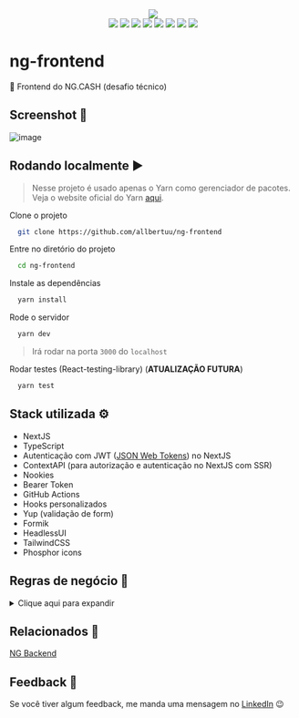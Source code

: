 <div align="center">
  <img src="https://img.shields.io/badge/status-paused-yellow" />
</div>
<div align="center">
  <img src="https://img.shields.io/badge/NextJS-black?&logo=next.js&logoColor=white" />
  <img src="https://img.shields.io/badge/React-%2320232a.svg?&logo=react&logoColor=%2361DAFB" />
  <img src="https://img.shields.io/badge/TypeScript-007ACC?&logo=typescript&logoColor=white" />
  <img src="https://img.shields.io/badge/-Axios-%23000000" />
  <img src="https://img.shields.io/badge/-Formik-%231d4c78" />
  <img src="https://img.shields.io/badge/-Yup-%23bf28b3" />
  <img src="https://img.shields.io/badge/-HeadlessUI-%23437cf7" />
  <img src="https://img.shields.io/badge/TailwindCSS-%2338B2AC.svg?&logo=tailwind-css&logoColor=white" />
</div>

# ng-frontend

🎨 Frontend do NG.CASH (desafio técnico)

## Screenshot 📸

![image](https://user-images.githubusercontent.com/89992304/203819017-dca21ad7-1829-4089-8877-131c7deb9599.png)

## Rodando localmente ▶

> Nesse projeto é usado apenas o Yarn como gerenciador de pacotes. Veja o website oficial do Yarn [aqui](https://yarnpkg.com/).

Clone o projeto

```bash
  git clone https://github.com/allbertuu/ng-frontend
```

Entre no diretório do projeto

```bash
  cd ng-frontend
```

Instale as dependências

```bash
  yarn install
```

Rode o servidor

```bash
  yarn dev
```

> Irá rodar na porta `3000` do `localhost`

Rodar testes (React-testing-library) (**ATUALIZAÇÃO FUTURA**)

```bash
  yarn test
```

## Stack utilizada ⚙

-   NextJS
-   TypeScript
-   Autenticação com JWT ([JSON Web Tokens](https://jwt.io/introduction)) no NextJS
-   ContextAPI (para autorização e autenticação no NextJS com SSR)
-   Nookies
-   Bearer Token
-   GitHub Actions
-   Hooks personalizados
-   Yup (validação de form)
-   Formik
-   HeadlessUI
-   TailwindCSS
-   Phosphor icons

## Regras de negócio 📑

<details>
<summary>Clique aqui para expandir</summary>

-   [x] Página para realizar o cadastro na NG informando _username_ e _password._
-   [x] Página para realizar o login informando _username_ e _password._
-   [x] Com o usuário logado, a página principal deve apresentar:
    -   [x] _balance_ atual do usuário;
    -   [-] Seção voltada à realização de transferências para outros usuários NG a partir do _username_ de quem sofrerá o _cash-in_;
    -   [-] Tabela com os detalhes de todas as transações que o usuário participou;
    -   [-] Mecanismo para filtrar a tabela por data de transação e/ou transações do tipo _cash-in_/_cash-out_;
    -   [x] Botão para realizar o _log-out._

</details>

## Relacionados 🔗

[NG Backend](https://github.com/allbertuu/ng-backend)

## Feedback 💬

Se você tiver algum feedback, me manda uma mensagem no [LinkedIn](https://www.linkedin.com/in/albertov-albuquerque/) 😉
